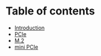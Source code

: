 # Table of contents

* [Introduction](README.md)
* [PCIe](PCIE.md)
* [M.2](M2.md)
* [mini PCIe](MPCIE.md)
